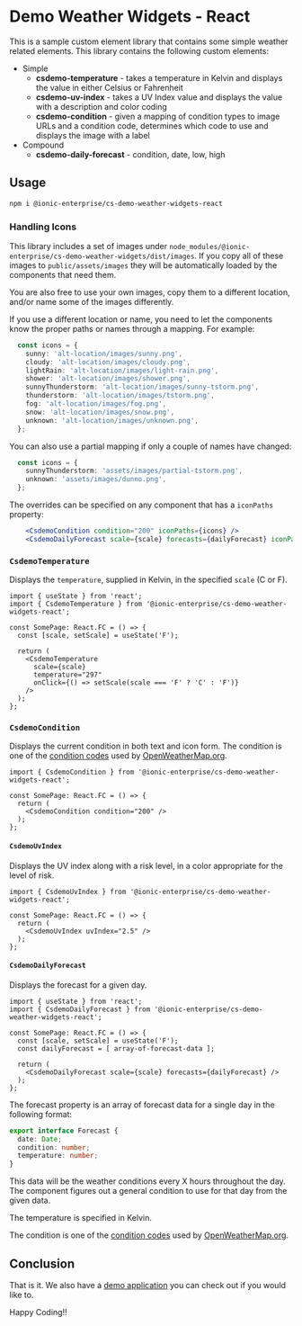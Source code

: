 # Demo Weather Widgets - React

This is a sample custom element library that contains some simple weather related elements. This library contains the following custom elements:

- Simple
  - **csdemo-temperature** - takes a temperature in Kelvin and displays the value in either Celsius or Fahrenheit
  - **csdemo-uv-index** - takes a UV Index value and displays the value with a description and color coding
  - **csdemo-condition** - given a mapping of condition types to image URLs and a condition code, determines which code to use and displays the image with a label
- Compound
  - **csdemo-daily-forecast** - condition, date, low, high

## Usage

```bash
npm i @ionic-enterprise/cs-demo-weather-widgets-react
```

### Handling Icons

This library includes a set of images under `node_modules/@ionic-enterprise/cs-demo-weather-widgets/dist/images`. If you copy all of these images to `public/assets/images` they will be automatically loaded by the components that need them.

You are also free to use your own images, copy them to a different location, and/or name some of the images differently.

If you use a different location or name, you need to let the components know the proper paths or names through a mapping. For example:

```typescript
  const icons = {
    sunny: 'alt-location/images/sunny.png',
    cloudy: 'alt-location/images/cloudy.png',
    lightRain: 'alt-location/images/light-rain.png',
    shower: 'alt-location/images/shower.png',
    sunnyThunderstorm: 'alt-location/images/sunny-tstorm.png',
    thunderstorm: 'alt-location/images/tstorm.png',
    fog: 'alt-location/images/fog.png',
    snow: 'alt-location/images/snow.png',
    unknown: 'alt-location/images/unknown.png',
  };
```

You can also use a partial mapping if only a couple of names have changed:

```typescript
  const icons = {
    sunnyThunderstorm: 'assets/images/partial-tstorm.png',
    unknown: 'assets/images/dunno.png',
  };
```

The overrides can be specified on any component that has a `iconPaths` property:

```jsx
    <CsdemoCondition condition="200" iconPaths={icons} />
    <CsdemoDailyForecast scale={scale} forecasts={dailyForecast} iconPaths={icons} />
```

### `CsdemoTemperature`

Displays the `temperature`, supplied in Kelvin, in the specified `scale` (C or F).

```tsx
import { useState } from 'react';
import { CsdemoTemperature } from '@ionic-enterprise/cs-demo-weather-widgets-react';

const SomePage: React.FC = () => {
  const [scale, setScale] = useState('F');

  return (
    <CsdemoTemperature
      scale={scale}
      temperature="297"
      onClick={() => setScale(scale === 'F' ? 'C' : 'F')}
    />
  );
};
```

### `CsdemoCondition`

Displays the current condition in both text and icon form. The condition is one of the [condition codes](https://openweathermap.org/weather-conditions) used by [OpenWeatherMap.org](https://openweathermap.org).

```tsx
import { CsdemoCondition } from '@ionic-enterprise/cs-demo-weather-widgets-react';

const SomePage: React.FC = () => {
  return (
    <CsdemoCondition condition="200" />
  );
};
```

#### `CsdemoUvIndex`

Displays the UV index along with a risk level, in a color appropriate for the level of risk.

```tsx
import { CsdemoUvIndex } from '@ionic-enterprise/cs-demo-weather-widgets-react';

const SomePage: React.FC = () => {
  return (
    <CsdemoUvIndex uvIndex="2.5" />
  );
};
```

#### `CsdemoDailyForecast`

Displays the forecast for a given day.

```tsx
import { useState } from 'react';
import { CsdemoDailyForecast } from '@ionic-enterprise/cs-demo-weather-widgets-react';

const SomePage: React.FC = () => {
  const [scale, setScale] = useState('F');
  const dailyForecast = [ array-of-forecast-data ];

  return (
    <CsdemoDailyForecast scale={scale} forecasts={dailyForecast} />
  );
};
```


The forecast property is an array of forecast data for a single day in the following format:

```TypeScript
export interface Forecast {
  date: Date;
  condition: number;
  temperature: number;
}
```

This data will be the weather conditions every X hours throughout the day. The component figures out a general condition to use for that day from the given data.

The temperature is specified in Kelvin.

The condition is one of the [condition codes](https://openweathermap.org/weather-conditions) used by [OpenWeatherMap.org](https://openweathermap.org).

## Conclusion

That is it. We also have a [demo application](https://github.com/ionic-enterprise/ionic-weather-react) you can check out if you would like to.

Happy Coding!!
